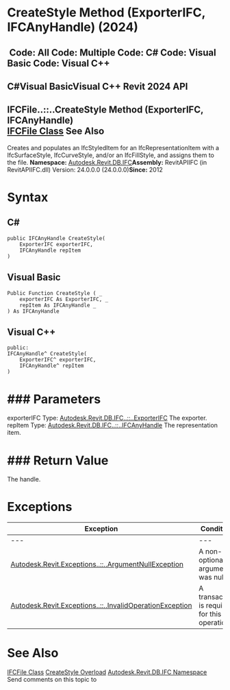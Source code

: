 # CreateStyle Method (ExporterIFC, IFCAnyHandle) (2024)

﻿
 Code: All Code: Multiple Code: C# Code: Visual Basic Code: Visual C++   
---  
C#Visual BasicVisual C++
Revit 2024 API  
---  
IFCFile..::..CreateStyle Method (ExporterIFC, IFCAnyHandle)  
[IFCFile Class](6f327830-5053-cf5d-c50e-2f5ab037b0b5.md "IFCFile Class") See Also  
---  
Creates and populates an IfcStyledItem for an IfcRepresentationItem with a IfcSurfaceStyle, IfcCurveStyle, and/or an IfcFillStyle, and assigns them to the file. 
**Namespace:** [Autodesk.Revit.DB.IFC](b823fafb-1ba1-896b-4097-142c2817ce74.md "Autodesk.Revit.DB.IFC Namespace")**Assembly:** RevitAPIIFC (in RevitAPIIFC.dll) Version: 24.0.0.0 (24.0.0.0)**Since:** 2012 
# Syntax
C#  
---  
```text
public IFCAnyHandle CreateStyle(
	ExporterIFC exporterIFC,
	IFCAnyHandle repItem
)
```
  
Visual Basic  
---  
```text
Public Function CreateStyle ( _
	exporterIFC As ExporterIFC, _
	repItem As IFCAnyHandle _
) As IFCAnyHandle
```
  
Visual C++  
---  
```text
public:
IFCAnyHandle^ CreateStyle(
	ExporterIFC^ exporterIFC, 
	IFCAnyHandle^ repItem
)
```
  
# ### Parameters
exporterIFC
    Type: [Autodesk.Revit.DB.IFC..::..ExporterIFC](c8697b81-e080-9202-14d3-ec883f951521.md "ExporterIFC Class") The exporter. 
repItem
    Type: [Autodesk.Revit.DB.IFC..::..IFCAnyHandle](8b893943-70fa-94bf-90be-1523d516ecb3.md "IFCAnyHandle Class") The representation item. 
# ### Return Value
The handle. 
# Exceptions
| Exception | Condition |
| --- | --- |
| --- | --- |
| [Autodesk.Revit.Exceptions..::..ArgumentNullException](631e1424-60f4-929b-4e52-dda9dcd26316.md "ArgumentNullException Class") | A non-optional argument was null |
| [Autodesk.Revit.Exceptions..::..InvalidOperationException](9e715f03-3884-e539-4dd6-8d7545733adc.md "InvalidOperationException Class") | A transaction is required for this operation. |

# See Also
[IFCFile Class](6f327830-5053-cf5d-c50e-2f5ab037b0b5.md "IFCFile Class")
[CreateStyle Overload](ccfddd2a-b0ad-f44e-8de4-adf6180635ba.md "CreateStyle Method")
[Autodesk.Revit.DB.IFC Namespace](b823fafb-1ba1-896b-4097-142c2817ce74.md "Autodesk.Revit.DB.IFC Namespace")
Send comments on this topic to 